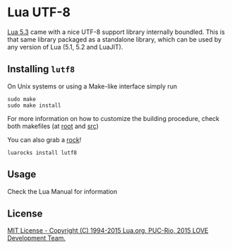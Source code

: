 # Lua UTF-8
[Lua 5.3][1] came with a nice UTF-8 support library internally boundled.
This is that same library packaged as a standalone library, which can be used by any version of Lua (5.1, 5.2 and LuaJIT).

## Installing `lutf8`
On Unix systems or using a Make-like interface simply run
```
sudo make
sudo make install
```
For more information on how to customize the building procedure, check both makefiles (at [root][2] and [src][3])

You can also grab a [rock][4]!
```
luarocks install lutf8
```
## Usage
Check the Lua Manual for information

## License
[MIT License - Copyright (C) 1994-2015 Lua.org, PUC-Rio, 2015 LOVE Development Team.][5]

[1]:http://www.lua.org/download.html
[2]:https://github.com/Positive07/lutf8/blob/master/makefile
[3]:https://github.com/Positive07/lutf8/blob/master/src/makefile
[4]:https://luarocks.org/modules/positive07/lutf8
[5]:https://github.com/Positive07/lutf8/blob/master/LICENSE
